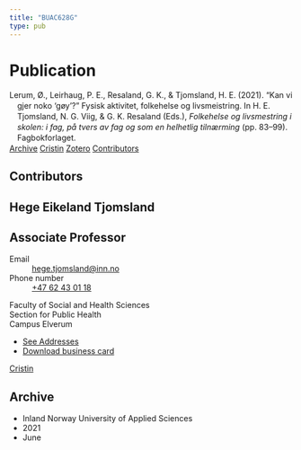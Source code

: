 ```yaml
---
title: "BUAC628G"
type: pub
---
```

<h1>Publication</h1>
<article id="csl-bib-container-BUAC628G" class="csl-bib-container">
  <div class="csl-bib-body" style="line-height: 1.35; padding-left: 1em; text-indent:-1em;">
  <div class="csl-entry">Lerum, &#xD8;., Leirhaug, P. E., Resaland, G. K., &amp; Tjomsland, H. E. (2021). &#x201C;Kan vi gjer noko &#x2018;g&#xF8;y&#x2019;?&#x201D; Fysisk aktivitet, folkehelse og livsmeistring. In H. E. Tjomsland, N. G. Viig, &amp; G. K. Resaland (Eds.), <i>Folkehelse og livsmestring i skolen: i fag, p&#xE5; tvers av fag og som en helhetlig tiln&#xE6;rming</i> (pp. 83&#x2013;99). Fagbokforlaget.</div>
</div>
  <div class="csl-bib-buttons">
    <a href="#taxonomy-article-BUAC628G" class="csl-bib-button">Archive</a>
    <a href="https://app.cristin.no/results/show.jsf?id=1916617" alt="Cristin URL" class="csl-bib-button">Cristin</a>
    <a href="http://zotero.org/groups/5402882/items/BUAC628G" alt="Zotero URL" class="csl-bib-button">Zotero</a>
    <a href="#contributors-article-BUAC628G" class="csl-bib-button">Contributors</a>
  </div>
  <div id="csl-bib-meta-container-BUAC628G"></div>
</article>
<div id="csl-bib-meta-BUAC628G" class="csl-bib-meta">
  <article id="contributors-article-BUAC628G" class="contributors-article">
    <h1>Contributors</h1>
    <div class="personas"> <div class="vrtx-hinn-person-card"> <div class="photo"> <i class="lar la-user-circle missing-person"></i> </div> <div class="info"> <hgroup><h1>Hege Eikeland Tjomsland</h1> <h2>Associate Professor</h2> </hgroup><dl> <dt>Email</dt> <dd> <a href="mailto:hege.tjomsland@inn.no">hege.tjomsland@inn.no</a> </dd> <dt>Phone number</dt> <dd><a href="tel:+4762430118"> +47 62 43 01 18 </a></dd> </dl> <p> Faculty of Social and Health Sciences<br> Section for Public Health<br> Campus Elverum </p> <ul class="vrtx-hinn-links"> <li><a href="https://www.inn.no/english/find-an-employee/hege-tjomsland.html#vrtx-hinn-addresses">See Addresses</a></li> <li><a href="https://www.inn.no/english/find-an-employee/hege-tjomsland.html?vrtx=vcf">Download business card</a></li> </ul> </div> </div> <a href="https://app.cristin.no/persons/show.jsf?id=47214" alt="Cristin URL" class="personas-cristin">Cristin</a> </div>
  </article>
  <article id="taxonomy-article-BUAC628G" class="taxonomy-article">
    <h1>Archive</h1>
    <ul>
      <li>Inland Norway University of Applied Sciences</li>
      <li>2021</li>
      <li>June</li>
    </ul>
  </article>
</div>
